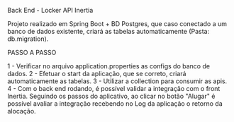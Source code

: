 Back End - Locker API Inertia

Projeto realizado em Spring Boot + BD Postgres, que caso conectado a um banco de dados existente, criará as tabelas automaticamente (Pasta: db.migration).

PASSO A PASSO

1 - Verificar no arquivo application.properties as configs do banco de dados.
2 - Efetuar o start da aplicação, que se correto, criará automaticamente as tabelas.
3 - Utilizar a collection para consumir as apis.
4 - Com o back end rodando, é possível validar a integração com o front Inertia. Seguindo os passos do aplicativo, ao clicar no botão "Alugar" é possível avaliar a integração recebendo no Log da aplicação o retorno da alocação.
